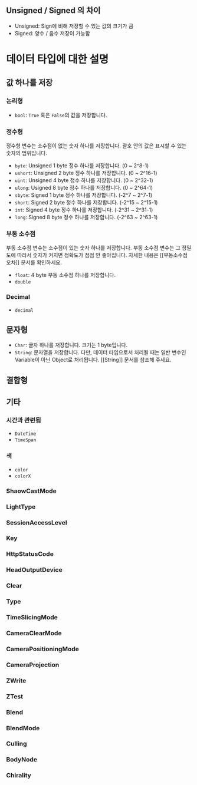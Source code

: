## Unsigned / Signed 의 차이

- Unsigned: Sign에 비해 저장할 수 있는 값의 크기가 큼
- Signed: 양수 / 음수 저장이 가능함

# 데이터 타입에 대한 설명

## 값 하나를 저장
### 논리형
- `bool`: `True` 혹은 `False`의 값을 저장합니다.
### 정수형

정수형 변수는 소수점이 없는 숫자 하나를 저장합니다. 괄호 안의 값은 표시할 수 있는 숫자의 범위입니다.
- `byte`: Unsigned 1 byte 정수 하나를 저장합니다. (0 ~ 2^8-1)
- `ushort`: Unsigned 2 byte 정수 하나를 저장합니다. (0 ~ 2^16-1)
- `uint`: Unsigned 4 byte 정수 하나를 저장합니다. (0 ~ 2^32-1)
- `ulong`: Usigned 8 byte 정수 하나를 저장합니다. (0 ~ 2^64-1)
- `sbyte`: Signed 1 byte 정수 하나를 저장합니다. (-2^7 ~ 2^7-1)
- `short`: Signed 2 byte 정수 하나를 저장합니다. (-2^15 ~ 2^15-1)
- `int`: Signed 4 byte 정수 하나를 저장합니다. (-2^31 ~ 2^31-1)
- `long`: Signed 8 byte 정수 하나를 저장합니다. (-2^63 ~ 2^63-1)
### 부동 소수점

부동 소수점 변수는 소수점이 있는 숫자 하나를 저장합니다. 부동 소수점 변수는 그 정밀도에 따라서 숫자가 커지면 정확도가 점점 안 좋아집니다. 자세한 내용은 [[부동소수점 오차]] 문서를 확인하세요.

- `float`: 4 byte 부동 소수점 하나를 저장합니다.
- `double`
### Decimal

- `decimal`
## 문자형
- `Char`: 글자 하나를 저장합니다. 크기는 1 byte입니다.
- `String`: 문자열을 저장합니다. 다만, 데이터 타입으로서 처리될 때는 일반 변수인 Variable이 아닌 Object로 처리됩니다. [[String]] 문서를 참조해 주세요.

## 결합형



## 기타

### 시간과 관련됨
- `DateTime`
- `TimeSpan`

### 색
- `color`
- `colorX`

### ShaowCastMode
### LightType
### SessionAccessLevel
### Key
### HttpStatusCode
### HeadOutputDevice
### Clear
### Type
### TimeSlicingMode
### CameraClearMode
### CameraPositioningMode
### CameraProjection
### ZWrite
### ZTest
### Blend
### BlendMode
### Culling
### BodyNode
### Chirality
